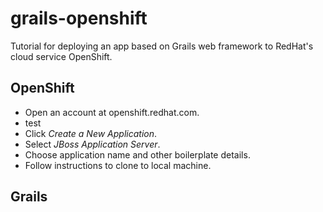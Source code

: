grails-openshift
================

Tutorial for deploying an app based on Grails web framework to RedHat&#39;s cloud service OpenShift.

## OpenShift
- Open an account at openshift.redhat.com.
- test
- Click _Create a New Application_.
- Select _JBoss Application Server_.
- Choose application name and other boilerplate details.
- Follow instructions to clone to local machine.

## Grails